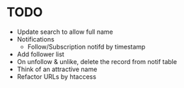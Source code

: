 # TODO

- Update search to allow full name
- Notifications
	- Follow/Subscription notifd by timestamp
- Add follower list
- On unfollow & unlike, delete the record from notif table
- Think of an attractive name
- Refactor URLs by htaccess
